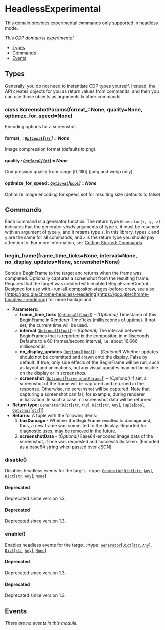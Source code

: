 # HeadlessExperimental

This domain provides experimental commands only supported in headless mode.

*This CDP domain is experimental.*

<a id="module-nodriver.cdp.headless_experimental"></a>
* [Types]()
* [Commands]()
* [Events]()

## Types

Generally, you do not need to instantiate CDP types
yourself. Instead, the API creates objects for you as return
values from commands, and then you can use those objects as
arguments to other commands.

### *class* ScreenshotParams(format_=None, quality=None, optimize_for_speed=None)

Encoding options for a screenshot.

#### format_ *: [`Optional`](https://docs.python.org/3/library/typing.html#typing.Optional)[[`str`](https://docs.python.org/3/library/stdtypes.html#str)]* *= None*

Image compression format (defaults to png).

#### quality *: [`Optional`](https://docs.python.org/3/library/typing.html#typing.Optional)[[`int`](https://docs.python.org/3/library/functions.html#int)]* *= None*

Compression quality from range [0..100] (jpeg and webp only).

#### optimize_for_speed *: [`Optional`](https://docs.python.org/3/library/typing.html#typing.Optional)[[`bool`](https://docs.python.org/3/library/functions.html#bool)]* *= None*

Optimize image encoding for speed, not for resulting size (defaults to false)

## Commands

Each command is a generator function. The return
type `Generator[x, y, z]` indicates that the generator
*yields* arguments of type `x`, it must be resumed with
an argument of type `y`, and it returns type `z`. In
this library, types `x` and `y` are the same for all
commands, and `z` is the return type you should pay attention
to. For more information, see
[Getting Started: Commands](../../readme.md#getting-started-commands).

### begin_frame(frame_time_ticks=None, interval=None, no_display_updates=None, screenshot=None)

Sends a BeginFrame to the target and returns when the frame was completed. Optionally captures a
screenshot from the resulting frame. Requires that the target was created with enabled
BeginFrameControl. Designed for use with –run-all-compositor-stages-before-draw, see also
[https://goo.gle/chrome-headless-rendering](https://goo.gle/chrome-headless-rendering) for more background.

* **Parameters:**
  * **frame_time_ticks** ([`Optional`](https://docs.python.org/3/library/typing.html#typing.Optional)[[`float`](https://docs.python.org/3/library/functions.html#float)]) –  *(Optional)* Timestamp of this BeginFrame in Renderer TimeTicks (milliseconds of uptime). If not set, the current time will be used.
  * **interval** ([`Optional`](https://docs.python.org/3/library/typing.html#typing.Optional)[[`float`](https://docs.python.org/3/library/functions.html#float)]) –  *(Optional)* The interval between BeginFrames that is reported to the compositor, in milliseconds. Defaults to a 60 frames/second interval, i.e. about 16.666 milliseconds.
  * **no_display_updates** ([`Optional`](https://docs.python.org/3/library/typing.html#typing.Optional)[[`bool`](https://docs.python.org/3/library/functions.html#bool)]) –  *(Optional)* Whether updates should not be committed and drawn onto the display. False by default. If true, only side effects of the BeginFrame will be run, such as layout and animations, but any visual updates may not be visible on the display or in screenshots.
  * **screenshot** ([`Optional`](https://docs.python.org/3/library/typing.html#typing.Optional)[[`ScreenshotParams`](#nodriver.cdp.headless_experimental.ScreenshotParams)]) –  *(Optional)* If set, a screenshot of the frame will be captured and returned in the response. Otherwise, no screenshot will be captured. Note that capturing a screenshot can fail, for example, during renderer initialization. In such a case, no screenshot data will be returned.
* **Return type:**
  [`Generator`](https://docs.python.org/3/library/typing.html#typing.Generator)[[`Dict`](https://docs.python.org/3/library/typing.html#typing.Dict)[[`str`](https://docs.python.org/3/library/stdtypes.html#str), [`Any`](https://docs.python.org/3/library/typing.html#typing.Any)], [`Dict`](https://docs.python.org/3/library/typing.html#typing.Dict)[[`str`](https://docs.python.org/3/library/stdtypes.html#str), [`Any`](https://docs.python.org/3/library/typing.html#typing.Any)], [`Tuple`](https://docs.python.org/3/library/typing.html#typing.Tuple)[[`bool`](https://docs.python.org/3/library/functions.html#bool), [`Optional`](https://docs.python.org/3/library/typing.html#typing.Optional)[[`str`](https://docs.python.org/3/library/stdtypes.html#str)]]]
* **Returns:**
  A tuple with the following items:
  1. **hasDamage** - Whether the BeginFrame resulted in damage and, thus, a new frame was committed to the display. Reported for diagnostic uses, may be removed in the future.
  2. **screenshotData** -  *(Optional)* Base64-encoded image data of the screenshot, if one was requested and successfully taken. (Encoded as a base64 string when passed over JSON)

### disable()

Disables headless events for the target.
:rtype: [`Generator`](https://docs.python.org/3/library/typing.html#typing.Generator)[[`Dict`](https://docs.python.org/3/library/typing.html#typing.Dict)[[`str`](https://docs.python.org/3/library/stdtypes.html#str), [`Any`](https://docs.python.org/3/library/typing.html#typing.Any)], [`Dict`](https://docs.python.org/3/library/typing.html#typing.Dict)[[`str`](https://docs.python.org/3/library/stdtypes.html#str), [`Any`](https://docs.python.org/3/library/typing.html#typing.Any)], [`None`](https://docs.python.org/3/library/constants.html#None)]

#### Deprecated
Deprecated since version 1.3.

#### Deprecated
Deprecated since version 1.3.

### enable()

Enables headless events for the target.
:rtype: [`Generator`](https://docs.python.org/3/library/typing.html#typing.Generator)[[`Dict`](https://docs.python.org/3/library/typing.html#typing.Dict)[[`str`](https://docs.python.org/3/library/stdtypes.html#str), [`Any`](https://docs.python.org/3/library/typing.html#typing.Any)], [`Dict`](https://docs.python.org/3/library/typing.html#typing.Dict)[[`str`](https://docs.python.org/3/library/stdtypes.html#str), [`Any`](https://docs.python.org/3/library/typing.html#typing.Any)], [`None`](https://docs.python.org/3/library/constants.html#None)]

#### Deprecated
Deprecated since version 1.3.

#### Deprecated
Deprecated since version 1.3.

## Events

*There are no events in this module.*
